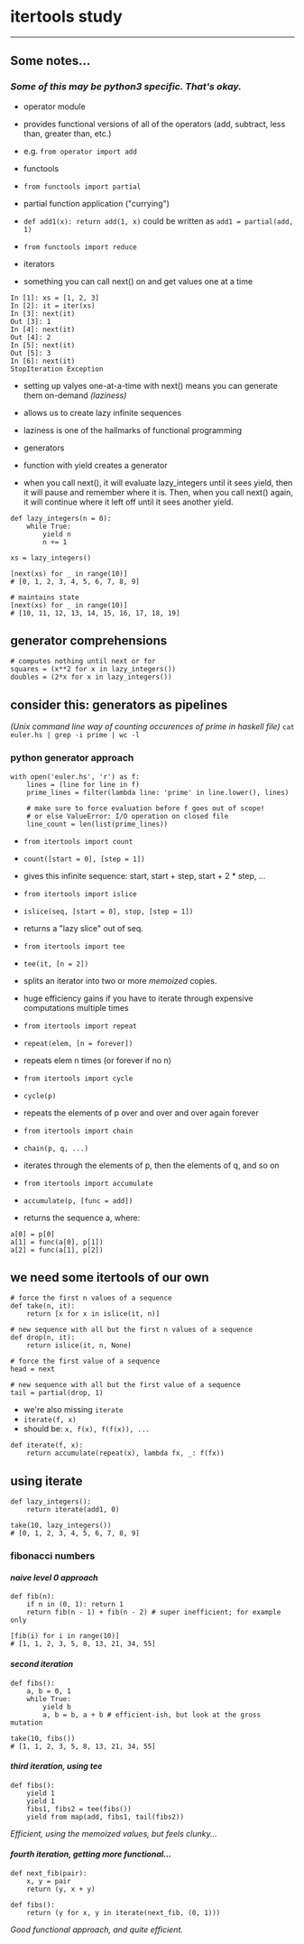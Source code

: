 # itertools study

---

## Some notes...

### _Some of this may be python3 specific. That's okay._

- operator module
 - provides functional versions of all of the operators (add, subtract,
 less than, greater than, etc.)
 - e.g. `from operator import add`

- functools
 - `from functools import partial`
  - partial function application ("currying")
  - `def add1(x): return add(1, x)` could be written as
  `add1 = partial(add, 1)`
 - `from functools import reduce`

- iterators
 - something you can call next() on and get values one at a time

```
In [1]: xs = [1, 2, 3]
In [2]: it = iter(xs)
In [3]: next(it)
Out [3]: 1
In [4]: next(it)
Out [4]: 2
In [5]: next(it)
Out [5]: 3
In [6]: next(it)
StopIteration Exception
```

 - setting up valyes one-at-a-time with next() means you can generate them
 on-demand _(laziness)_
 - allows us to create lazy infinite sequences
 - laziness is one of the hallmarks of functional programming

- generators
 - function with yield creates a generator
 - when you call next(), it will evaluate lazy_integers until it sees yield,
 then it will pause and remember where it is. Then, when you call next() again,
 it will continue where it left off until it sees another yield.

```
def lazy_integers(n = 0):
    while True:
        yield n
        n += 1

xs = lazy_integers()

[next(xs) for _ in range(10)]
# [0, 1, 2, 3, 4, 5, 6, 7, 8, 9]

# maintains state
[next(xs) for _ in range(10)]
# [10, 11, 12, 13, 14, 15, 16, 17, 18, 19]
```

## generator comprehensions

```
# computes nothing until next or for
squares = (x**2 for x in lazy_integers())
doubles = (2*x for x in lazy_integers())
```

## consider this: generators as pipelines

_(Unix command line way of counting occurences of prime in haskell file)_
`cat euler.hs | grep -i prime | wc -l`

### python generator approach

```
with open('euler.hs', 'r') as f:
    lines = (line for line in f)
    prime_lines = filter(lambda line: 'prime' in line.lower(), lines)

    # make sure to force evaluation before f goes out of scope!
    # or else ValueError: I/O operation on closed file
    line_count = len(list(prime_lines))
```

- `from itertools import count`
 - `count([start = 0], [step = 1])`
  - gives this infinite sequence: start, start + step, start + 2 * step, ...

- `from itertools import islice`
 - `islice(seq, [start = 0], stop, [step = 1])`
 - returns a "lazy slice" out of seq.

- `from itertools import tee`
 - `tee(it, [n = 2])`
 - splits an iterator into two or more _memoized_ copies.
 - huge efficiency gains if you have to iterate through expensive computations
 multiple times

- `from itertools import repeat`
 - `repeat(elem, [n = forever])`
 - repeats elem n times (or forever if no n)

- `from itertools import cycle`
 - `cycle(p)`
 - repeats the elements of p over and over and over again forever

- `from itertools import chain`
 - `chain(p, q, ...)`
 - iterates through the elements of p, then the elements of q, and so on

- `from itertools import accumulate`
 - `accumulate(p, [func = add])`
 - returns the sequence a, where:

```
a[0] = p[0]
a[1] = func(a[0], p[1])
a[2] = func(a[1], p[2])
```

## we need some itertools of our own

```
# force the first n values of a sequence
def take(n, it):
    return [x for x in islice(it, n)]

# new sequence with all but the first n values of a sequence
def drop(n, it):
    return islice(it, n, None)

# force the first value of a sequence
head = next

# new sequence with all but the first value of a sequence
tail = partial(drop, 1)
```

- we're also missing `iterate`
 - `iterate(f, x)`
  - should be: `x, f(x), f(f(x)), ...`

```
def iterate(f, x):
    return accumulate(repeat(x), lambda fx, _: f(fx))
```

## using iterate

```
def lazy_integers():
    return iterate(add1, 0)

take(10, lazy_integers())
# [0, 1, 2, 3, 4, 5, 6, 7, 8, 9]
```

### fibonacci numbers

#### _naive level 0 approach_

```
def fib(n):
    if n in (0, 1): return 1
    return fib(n - 1) + fib(n - 2) # super inefficient; for example only

[fib(i) for i in range(10)]
# [1, 1, 2, 3, 5, 8, 13, 21, 34, 55]
```

#### _second iteration_

```
def fibs():
    a, b = 0, 1
    while True:
        yield b
        a, b = b, a + b # efficient-ish, but look at the gross mutation

take(10, fibs())
# [1, 1, 2, 3, 5, 8, 13, 21, 34, 55]
```

#### _third iteration, using tee_

```
def fibs():
    yield 1
    yield 1
    fibs1, fibs2 = tee(fibs())
    yield from map(add, fibs1, tail(fibs2))
```

_Efficient, using the memoized values, but feels clunky..._

#### _fourth iteration, getting more functional..._

```
def next_fib(pair):
    x, y = pair
    return (y, x + y)

def fibs():
    return (y for x, y in iterate(next_fib, (0, 1)))
```

_Good functional approach, and quite efficient._

